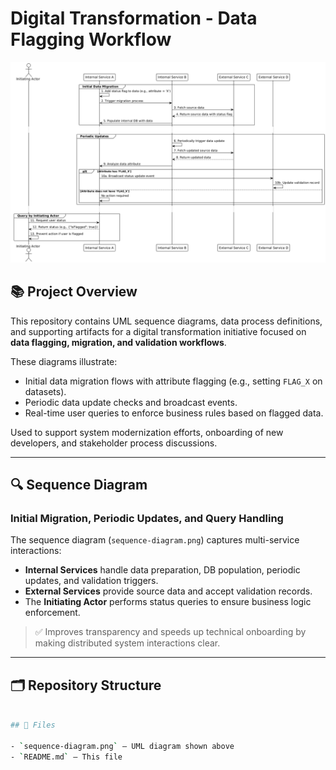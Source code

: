 
# Digital Transformation - Data Flagging Workflow

![Sequence Diagram](sequence-diagram.png)

## 📚 Project Overview

This repository contains UML sequence diagrams, data process definitions, and supporting artifacts for a digital transformation initiative focused on **data flagging, migration, and validation workflows**.

These diagrams illustrate:
- Initial data migration flows with attribute flagging (e.g., setting `FLAG_X` on datasets).
- Periodic data update checks and broadcast events.
- Real-time user queries to enforce business rules based on flagged data.

Used to support system modernization efforts, onboarding of new developers, and stakeholder process discussions.

---

## 🔍 Sequence Diagram

### Initial Migration, Periodic Updates, and Query Handling
The sequence diagram (`sequence-diagram.png`) captures multi-service interactions:

- **Internal Services** handle data preparation, DB population, periodic updates, and validation triggers.
- **External Services** provide source data and accept validation records.
- The **Initiating Actor** performs status queries to ensure business logic enforcement.

> ✅ Improves transparency and speeds up technical onboarding by making distributed system interactions clear.

---

## 🗂️ Repository Structure

```bash

## 📂 Files

- `sequence-diagram.png` – UML diagram shown above
- `README.md` – This file


